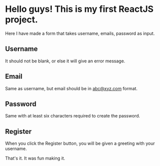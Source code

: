 # Hello guys! This is my first ReactJS project.

Here I have made a form that takes username, emails, password as input.

## Username

It should not be blank, or else it will give an error message.

## Email

Same as username, but email should be in abc@xyz.com format.

## Password 

Same with at least six characters required to create the password.

## Register

When you click the Register button, you will be given a greeting with your username.

That's it. It was fun making it.

